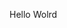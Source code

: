 Hello Wolrd































































































































































































































































































































































































































































































































































































































































































































































































































































































































































































































































































































































































































































































































































































































































































































































































































































































































































































































































































































































































































































































































































































































































































































































































































































































































































































































































































































































































































































































































































































































































































































































































































































































































































































































































































































































































































































































































































































































































































































































































































































































































































































































































































































































































































































































































































































































































































































































